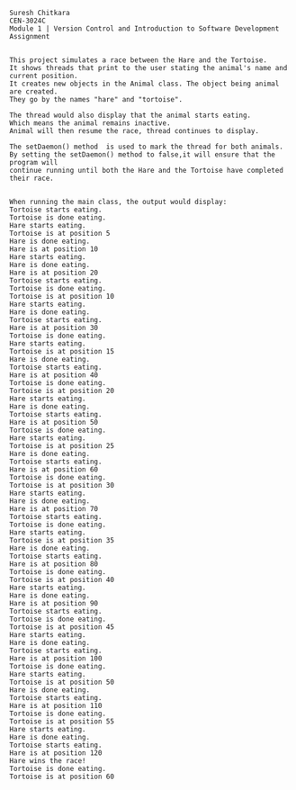 	Suresh Chitkara 
	CEN-3024C
	Module 1 | Version Control and Introduction to Software Development Assignment

 
	This project simulates a race between the Hare and the Tortoise. 
 	It shows threads that print to the user stating the animal's name and current position. 
	It creates new objects in the Animal class. The object being animal are created. 
 	They go by the names "hare" and "tortoise".
  
  	The thread would also display that the animal starts eating.
   	Which means the animal remains inactive.
   	Animal will then resume the race, thread continues to display.
    
	The setDaemon() method  is used to mark the thread for both animals. 
 	By setting the setDaemon() method to false,it will ensure that the program will 
  	continue running until both the Hare and the Tortoise have completed their race.

   
	When running the main class, the output would display:
	Tortoise starts eating.
	Tortoise is done eating.
	Hare starts eating.
	Tortoise is at position 5
	Hare is done eating.
	Hare is at position 10
	Hare starts eating.
	Hare is done eating.
	Hare is at position 20
	Tortoise starts eating.
	Tortoise is done eating.
	Tortoise is at position 10
	Hare starts eating.
	Hare is done eating.
	Tortoise starts eating.
	Hare is at position 30
	Tortoise is done eating.
	Hare starts eating.
	Tortoise is at position 15
	Hare is done eating.
	Tortoise starts eating.
	Hare is at position 40
	Tortoise is done eating.
	Tortoise is at position 20
	Hare starts eating.
	Hare is done eating.
	Tortoise starts eating.
	Hare is at position 50
	Tortoise is done eating.
	Hare starts eating.
	Tortoise is at position 25
	Hare is done eating.
	Tortoise starts eating.
	Hare is at position 60
	Tortoise is done eating.
	Tortoise is at position 30
	Hare starts eating.
	Hare is done eating.
	Hare is at position 70
	Tortoise starts eating.
	Tortoise is done eating.
	Hare starts eating.
	Tortoise is at position 35
	Hare is done eating.
	Tortoise starts eating.
	Hare is at position 80
	Tortoise is done eating.
	Tortoise is at position 40
	Hare starts eating.
	Hare is done eating.
	Hare is at position 90
	Tortoise starts eating.
	Tortoise is done eating.
	Tortoise is at position 45
	Hare starts eating.
	Hare is done eating.
	Tortoise starts eating.
	Hare is at position 100
	Tortoise is done eating.
	Hare starts eating.
	Tortoise is at position 50
	Hare is done eating.
	Tortoise starts eating.
	Hare is at position 110
	Tortoise is done eating.
	Tortoise is at position 55
	Hare starts eating.
	Hare is done eating.
	Tortoise starts eating.
	Hare is at position 120
	Hare wins the race!
	Tortoise is done eating.
	Tortoise is at position 60
